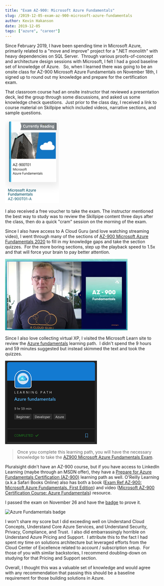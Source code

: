 ```yaml
---
title: "Exam AZ-900: Microsoft Azure Fundamentals"
slug: /2019-12-05-exam-az-900-microsoft-azure-fundamentals
author: Kevin Hakanson
date: 2019-12-05
tags: ["azure", "career"]
---
```

Since February 2019, I have been spending time in Microsoft Azure, primarily related to a "move and improve" project for a ".NET monolith" with heavy dependencies on SQL Server.  Through various proofs-of-concept and architecture design sessions with Microsoft, I felt I had a good baseline set of knowledge of Azure.   So, when I learned there was going to be an onsite class for AZ-900 Microsoft Azure Fundamentals on November 18th, I signed up to round out my knowledge and prepare for the certification exam.

That classroom course had an onsite instructor that reviewed a presentation deck, led the group through some discussions, and asked us some knowledge check questions.  Just prior to the class day, I received a link to course material on Skillpipe which included videos, narrative sections, and sample questions.

![AZ-900T01 book cover](images/pastedImage_1.png)

I also received a free voucher to take the exam. The instructor mentioned the best way to study was to review the Skillpipe content three days after the class, then do a quick "cram" session on the morning of the exam.

Since I also have access to A Cloud Guru (and love watching streaming video), I went through many of the sections of [AZ-900 Microsoft Azure Fundamentals 2020](https://acloud.guru/learn/az-900-microsoft-azure-fundamentals) to fill in my knowledge gaps and take the section quizzes.  For the more boring sections, step up the playback speed to 1.5x and that will force your brain to pay better attention.

![video still image](images/pastedImage_2.png)

Since I also love collecting virtual XP, I visited the Microsoft Learn site to review the [Azure fundamentals](https://docs.microsoft.com/en-us/learn/paths/azure-fundamentals/) learning path.  I didn't spend the 9 hours and 59 minutes suggested but instead skimmed the text and took the quizzes.  

![Azure learning path](images/pastedImage_5.png)

> Once you complete this learning path, you will have the necessary knowledge to take the [AZ900 Microsoft Azure Fundamentals Exam](https://www.microsoft.com/learning/exam-AZ-900.aspx).

Pluralsight didn't have an AZ-900 course, but if you have access to LinkedIn Learning (maybe through an MSDN offer), they have a [Prepare for Azure Fundamentals Certification (AZ-900)](https://www.linkedin.com/learning/paths/prepare-for-azure-fundamentals-certification-az-900) learning path as well. O'Reilly Learning (a.k.a Safari Books Online) also has both a book ([Exam Ref AZ-900: Microsoft Azure Fundamentals, First Edition](https://learning.oreilly.com/library/view/exam-ref-az-900/9780135732199/)) and video ([Microsoft AZ-900 Certification Course: Azure Fundamentals](https://learning.oreilly.com/videos/microsoft-az-900-certification/10009AZ900454545)) resource.

I passed the exam on November 26 and have the [badge](https://www.youracclaim.com/badges/a97b0278-c588-4711-9c03-e869ad9bb60e/linked_in) to prove it.

![Azure Fundamentals badge](https://media.licdn.com/dms/image/sync/C4E27AQFqxLi9uhTbvg/articleshare-shrink_1280_800/0?e=1575651600&v=beta&t=d5ogHlgXcjnuKnc7oiPLFQeolOvpty6JNR6Xnfj3aYE)

I won't share my score but I did exceeding well on Understand Cloud Concepts, Understand Core Azure Services, and Understand Security, Privacy, Compliance, and Trust.  I also did embarrassingly horrible on Understand Azure Pricing and Support.  I attribute this to the fact I had spent my time on solutions architecture but leveraged efforts from the Cloud Center of Excellence related to account / subscription setup.  For those of you with similar backstories, I recommend doubling-down on studying for that Pricing and Support section.

Overall, I thought this was a valuable set of knowledge and would agree with any recommendation that passing this should be a baseline requirement for those building solutions in Azure.